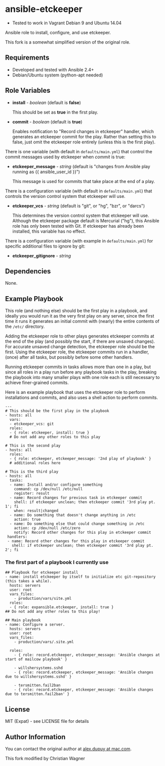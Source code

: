 ansible-etckeeper
=================
- Tested to work in Vagrant Debian 9 and Ubuntu 14.04

Ansible role to install, configure, and use etckeeper.

This fork is a somewhat simplified version of the original role.

Requirements
------------

* Developed and tested with Ansible 2.4+
* Debian/Ubuntu system (python-apt needed)

Role Variables
--------------

* **install** - *boolean* (default is **false**)

  This should be set as **true** in the first play.

* **commit** - *boolean* (default is **true**)

  Enables notification to "Record changes in etckeeper" handler,
  which generates an etckeeper commit for the play.
  Rather than setting this to false, just omit the etckeeper role entirely
  (unless this is the first play).

There is one variable (with default in ``defaults/main.yml``)
that control the commit messages used by etckeeper when *commit* is true:

* **etckeeper_message** - *string*
  (default is "changes from Ansible play running as {{ ansible_user_id }}")

  This message is used for commits that take place at the end of a play.

There is a configuration variable (with default in ``defaults/main.yml``)
that controls the version control system that etckeeper will use.

* **etckeeper_vcs** - *string*  (default is "git", or "hg", "bzr", or "darcs")

  This determines the version control system that etckeeper will use.
  Although the etckeeper package default is Mercurial ("hg"),
  this Ansible role has only been tested with Git.
  If etckeeper has already been installed, this variable has no effect.

There is a configuration variable (with example in ``defaults/main.yml``)
for specific additional files to ignore by git:

* **etckeeper_gitignore** - *string*

Dependencies
------------

None.


Example Playbook
-------------------------

This role (and nothing else) should be the first play in a playbook,
and ideally you would run it as the very first play on any server,
since the first time it runs it generates an initial commit
with (nearly) the entire contents of the ``/etc/`` directory.

Adding the etckeeper role to other plays generates etckeeper commits
at the end of the play (and possibly the start, if there are unsaved changes).
For accurate unsaved change detection, the etckeeper role should be the first.
Using the etckeeper role, the etckeeper commits run in a handler,
(once) after all tasks, but possibly before some other handlers.

Running etckeeper commits in tasks allows more than one in a play,
but since all roles in a play run before any playbook tasks in the play,
breaking the playbook into many smaller plays with one role each
is still necessary to achieve finer-grained commits.

Here is an example playbook that uses the etckeeper role to perform
installations and commits, and also uses a shell action to perform commits.

    ---
    # This should be the first play in the playbook
    - hosts: all
      vars:
      - etckeeper_vcs: git
      roles:
      - { role: etckeeper, install: true }
      # Do not add any other roles to this play

    # This is the second play
    - hosts: all
      roles:
      - { role: etckeeper, etckeeper_message: '2nd play of playbook' }
      # additional roles here

    # This is the third play
    - hosts: all
      tasks:
      - name: Install and/or configure something
        command: cp /dev/null /etc/null
        register: result
      - name: Record changes for previous task in etckeeper commit
        shell: if etckeeper unclean; then etckeeper commit '3rd play pt. 1'; fi
        when: result|changed
      - name: Do something that doesn't change anything in /etc
        action: true
      - name: Do something else that could change something in /etc
        action: cp /dev/null /etc/zero
        notify: Record other changes for this play in etckeeper commit
     handlers:
     - name: Record other changes for this play in etckeeper commit
       shell: if etckeeper unclean; then etckeeper commit '3rd play pt. 2'; fi

### The first part of a playbook I currently use

```
## Playbook for etckeeper install
- name: install etckeeper by itself to initialize etc git-repository (this takes a while).
  hosts: servers
  user: root
  vars_files:
    - production/vars/site.yml
  roles:
  - { role: expansible.etckeeper, install: true }
## Do not add any other roles to this play!

## Main playbook
- name: Configure a server.
  hosts: servers
  user: root
  vars_files:
    - production/vars/.site.yml

  roles:
    - { role: record.etckeeper, etckeeper_message: 'Ansible changes at start of mailcow playbook' }

    - willshersystems.sshd
    - { role: record.etckeeper, etckeeper_message: 'Ansible changes due to willshersystems.sshd' }

    - tersmitten.fail2ban
    - { role: record.etckeeper, etckeeper_message: 'Ansible changes due to tersmitten.fail2ban' }
```

License
-------

MIT (Expat) - see LICENSE file for details

Author Information
---------------------------

You can contact the original author at [alex.dupuy at mac.com](mailto:alex.dupuy%40mac.com).

This fork modified by Christian Wagner
